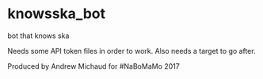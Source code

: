 # knowsska_bot
bot that knows ska

Needs some API token files in order to work.
Also needs a target to go after.

Produced by Andrew Michaud for #NaBoMaMo 2017
